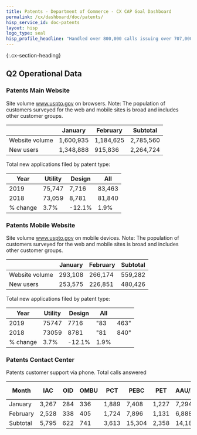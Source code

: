 ```yaml
---
title: Patents - Department of Commerce - CX CAP Goal Dashboard
permalink: /cx/dashboard/doc/patents/
hisp_service_id: doc-patents
layout: hisp
logo_type: seal
hisp_profile_headline: "Handled over 800,000 calls issuing over 707,000 trademarks and patents to further American innovation"
---
```


{:.cx-section-heading}
## Q2 Operational Data

### Patents Main Website

Site volume www.uspto.gov on browsers. Note: The population of customers surveyed for the web and mobile sites is broad and includes other customer groups.

|                | January | February  | Subtotal  |
|----------------|-----------|-----------|-----------|
| Website volume | 1,600,935 | 1,184,625 | 2,785,560 |
| New users      | 1,348,888 | 915,836   | 2,264,724 |

Total new applications filed by patent type:

| Year     | Utility | Design | All    |
|----------|---------|--------|--------|
| 2019     | 75,747  | 7,716  | 83,463 |
| 2018     | 73,059  | 8,781  | 81,840 |
| % change | 3.7%    | -12.1% | 1.9%   |


### Patents Mobile Website

Site volume www.uspto.gov on mobile devices. Note: The population of customers surveyed for the web and mobile sites is broad and includes other customer groups.

|                | January | February | Subtotal |
|----------------|---------|----------|----------|
| Website volume | 293,108 | 266,174  | 559,282  |
| New users      | 253,575 | 226,851  | 480,426  |


Total new applications filed by patent type:

| Year     | Utility | Design | All  |      |
|----------|---------|--------|------|------|
| 2019     | 75747   | 7716   | "83  | 463" |
| 2018     | 73059   | 8781   | "81  | 840" |
| % change | 3.7%    | -12.1% | 1.9% |      |


### Patents Contact Center

Patents customer support via phone.  Total calls answered

| Month    | IAC   | OID | OMBU | PCT   | PEBC   | PET   | AAU/PUBS | PATENTS TOTAL | USPTO TOTAL |
|----------|-------|-----|------|-------|--------|-------|----------|---------------|-------------|
| January  | 3,267 | 284 | 336  | 1,889 | 7,408  | 1,227 | 7,294    | 21,705        | 56,649      |
| February | 2,528 | 338 | 405  | 1,724 | 7,896  | 1,131 | 6,888    | 20,910        | 57,129      |
| Subtotal | 5,795 | 622 | 741  | 3,613 | 15,304 | 2,358 | 14,182   | 42,615        | 113,778     |
